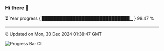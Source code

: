 ### Hi there 👋

⏳ Year progress { █████████████████████████████▁ } 99.47 %

---

⏰ Updated on Mon, 30 Dec 2024 01:38:47 GMT

![Progress Bar CI](https://github.com/liununu/liununu/workflows/Progress%20Bar%20CI/badge.svg)
